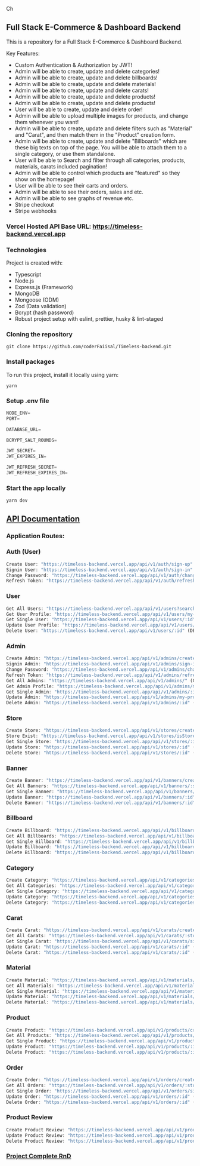 Ch

## Full Stack E-Commerce & Dashboard Backend

This is a repository for a Full Stack E-Commerce & Dashboard Backend.

Key Features:

- Custom Authentication & Authorization by JWT!
- Admin will be able to create, update and delete categories!
- Admin will be able to create, update and delete billboards!
- Admin will be able to create, update and delete materials!
- Admin will be able to create, update and delete carats!
- Admin will be able to create, update and delete products!
- Admin will be able to create, update and delete products!
- User will be able to create, update and delete order!
- Admin will be able to upload multiple images for products, and change them whenever you want!
- Admin will be able to create, update and delete filters such as "Material" and "Carat", and then match them in the "Product" creation form.
- Admin will be able to create, update and delete "Billboards" which are these big texts on top of the page. You will be able to attach them to a single category, or use them standalone.
- User will be able to Search and filter through all categories, products, materials, carats included pagination!
- Admin will be able to control which products are "featured" so they show on the homepage!
- User will be able to see their carts and orders.
- Admin will be able to see their orders, sales and etc.
- Admin will be able to see graphs of revenue etc.
- Stripe checkout
- Stripe webhooks

### Vercel Hosted API Base URL: https://timeless-backend.vercel.app

### Technologies

Project is created with:

- Typescript
- Node.js
- Express.js (Framework)
- MongoDB
- Mongoose (ODM)
- Zod (Data validation)
- Bcrypt (hash password)
- Robust project setup with eslint, prettier, husky & lint-staged

### Cloning the repository

```shell
git clone https://github.com/coderFaiisal/Timeless-backend.git
```

### Install packages

To run this project, install it locally using yarn:

```shell
yarn
```

### Setup .env file

```ts
NODE_ENV=
PORT=

DATABASE_URL=

BCRYPT_SALT_ROUNDS=

JWT_SECRET=
JWT_EXPIRES_IN=

JWT_REFRESH_SECRET=
JWT_REFRESH_EXPIRES_IN=
```

### Start the app locally

```shell
yarn dev
```

## [API Documentation](https://documenter.getpostman.com/view/29322785/2s9YXk3gAs)

### Application Routes:

### Auth (User)

```ts
Create User: "https://timeless-backend.vercel.app/api/v1/auth/sign-up" (POST)
Signin User: "https://timeless-backend.vercel.app/api/v1/auth/sign-in" (POST)
Change Password: "https://timeless-backend.vercel.app/api/v1/auth/change-password" (POST)
Refresh Token: "https://timeless-backend.vercel.app/api/v1/auth/refresh-token" (POST)
```

### User

```ts
Get All Users: "https://timeless-backend.vercel.app/api/v1/users?search&filter" (GET) (Admin)
Get User Profile: "https://timeless-backend.vercel.app/api/v1/users/my-profile" (GET) (Auth User)
Get Single User: "https://timeless-backend.vercel.app/api/v1/users/:id" (Single GET) (Admin)
Update User Profile: "https://timeless-backend.vercel.app/api/v1/users/my-profile" (PATCH) (Auth User)
Delete User: "https://timeless-backend.vercel.app/api/v1/users/:id" (DELETE) (Auth User)
```

### Admin

```ts
Create Admin: "https://timeless-backend.vercel.app/api/v1/admins/create-admin" (POST)
Signin Admin: "https://timeless-backend.vercel.app/api/v1/admins/sign-in" (POST)
Change Password: "https://timeless-backend.vercel.app/api/v1/admins/change-password" (POST)
Refresh Token: "https://timeless-backend.vercel.app/api/v1/admins/refresh-token" (POST)
Get All Admins: "https://timeless-backend.vercel.app/api/v1/admins/" (GET) (Admin)
Get Admin Profile: "https://timeless-backend.vercel.app/api/v1/admins/my-profile" (GET) (Admin)
Get Single Admin: "https://timeless-backend.vercel.app/api/v1/admins/:id" (GET) (Admin)
Update Admin: "https://timeless-backend.vercel.app/api/v1/admins/my-profile" (PATCH) (Admin)
Delete Admin: "https://timeless-backend.vercel.app/api/v1/admins/:id" (DELETE) (Admin)
```

### Store

```ts
Create Store: "https://timeless-backend.vercel.app/api/v1/stores/create-store" (POST) (Admin)
Store Exist: "https://timeless-backend.vercel.app/api/v1/stores/isStoreExist" (GET) (Admin)
Get Single Store: "https://timeless-backend.vercel.app/api/v1/stores/:id" (GET) (Admin)
Update Store: "https://timeless-backend.vercel.app/api/v1/stores/:id" (PATCH) (Admin)
Delete Store: "https://timeless-backend.vercel.app/api/v1/stores/:id" (DELETE) (Super Admin)
```

### Banner

```ts
Create Banner: "https://timeless-backend.vercel.app/api/v1/banners/create-banner" (POST) (Admin)
Get All Banners: "https://timeless-backend.vercel.app/api/v1/banners/:storeId" (GET) (Admin)
Get Single Banner: "https://timeless-backend.vercel.app/api/v1/banners/single-banner/:id" (GET) (Admin)
Update Banner: "https://timeless-backend.vercel.app/api/v1/banners/:id" (PATCH) (Admin)
Delete Banner: "https://timeless-backend.vercel.app/api/v1/banners/:id" (DELETE) (Super Admin)
```

### Billboard

```ts
Create Billboard: "https://timeless-backend.vercel.app/api/v1/billboards/create-billboard" (POST) (Admin)
Get All Billboards: "https://timeless-backend.vercel.app/api/v1/billboards/:storeId" (GET) (Admin)
Get Single Billboard: "https://timeless-backend.vercel.app/api/v1/billboards/single-billboard/:id" (GET) (Admin)
Update Billboard: "https://timeless-backend.vercel.app/api/v1/billboards/:id" (PATCH) (Admin)
Delete Billboard: "https://timeless-backend.vercel.app/api/v1/billboards/:id" (DELETE) (Super Admin)
```

### Category

```ts
Create Category: "https://timeless-backend.vercel.app/api/v1/categories/create-category" (POST) (Admin)
Get All Categories: "https://timeless-backend.vercel.app/api/v1/categories/:storeId" (GET)
Get Single Category: "https://timeless-backend.vercel.app/api/v1/categories/single-category/:id" (GET)
Update Category: "https://timeless-backend.vercel.app/api/v1/categories/:id" (PATCH) (Admin)
Delete Category: "https://timeless-backend.vercel.app/api/v1/categories/:id" (DELETE) (Super Admin)
```

### Carat

```ts
Create Carat: "https://timeless-backend.vercel.app/api/v1/carats/create-carat" (POST) (Admin)
Get All Carats: "https://timeless-backend.vercel.app/api/v1/carats/:storeId" (GET) (Admin)
Get Single Carat: "https://timeless-backend.vercel.app/api/v1/carats/single-carat/:id" (GET) (Admin)
Update Carat: "https://timeless-backend.vercel.app/api/v1/carats/:id" (PATCH) (Admin)
Delete Carat: "https://timeless-backend.vercel.app/api/v1/carats/:id" (DELETE) (Super Admin)
```

### Material

```ts
Create Material: "https://timeless-backend.vercel.app/api/v1/materials/create-material" (POST) (Admin)
Get All Materials: "https://timeless-backend.vercel.app/api/v1/materials/:storeId" (GET) (Admin)
Get Single Material: "https://timeless-backend.vercel.app/api/v1/materials/single-carat/:id" (GET) (Admin)
Update Material: "https://timeless-backend.vercel.app/api/v1/materials/:id" (PATCH) (Admin)
Delete Material: "https://timeless-backend.vercel.app/api/v1/materials/:id" (DELETE) (Super Admin)
```

### Product

```ts
Create Product: "https://timeless-backend.vercel.app/api/v1/products/create-product" (POST) (Admin)
Get All Products: "https://timeless-backend.vercel.app/api/v1/products/:storeId" (GET)
Get Single Product: "https://timeless-backend.vercel.app/api/v1/products/single-product/:id" (GET)
Update Product: "https://timeless-backend.vercel.app/api/v1/products/:id" (PATCH) (Admin)
Delete Product: "https://timeless-backend.vercel.app/api/v1/products/:id" (DELETE) (Super Admin)
```

### Order

```ts
Create Order: "https://timeless-backend.vercel.app/api/v1/orders/create-order" (POST) (User)
Get All Orders: "https://timeless-backend.vercel.app/api/v1/orders/:storeId" (GET) (Admin & Auth User)
Get Single Order: "https://timeless-backend.vercel.app/api/v1/orders/single-order/:id" (GET) (Admin & Auth User)
Update Order: "https://timeless-backend.vercel.app/api/v1/orders/:id" (PATCH) (Admin & Auth User)
Delete Order: "https://timeless-backend.vercel.app/api/v1/orders/:id" (DELETE) (Admin & Auth User)
```

### Product Review

```ts
Create Product Review: "https://timeless-backend.vercel.app/api/v1/productReviews/:id" (POST) (User)
Update Product Review: "https://timeless-backend.vercel.app/api/v1/productReviews/:id" (PATCH) (User)
Delete Product Review: "https://timeless-backend.vercel.app/api/v1/productReviews/:id" (DELETE) (User)
```

### [Project Complete RnD](https://www.notion.so/Timeless-Jewellery-c2fc3a5892ac4a3fa74dd9a1401dd402?pvs=4)
